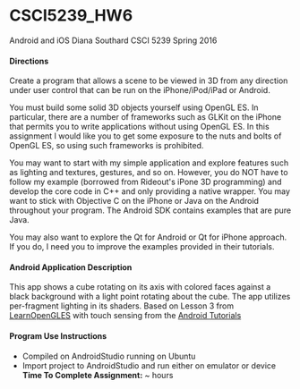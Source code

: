 # CSCI5239_HW6
Android and iOS
Diana Southard
CSCI 5239 Spring 2016

#### Directions

Create a program that allows a scene to be viewed in 3D from any direction
under user control that can be run on the iPhone/iPod/iPad or Android.

You must build some solid 3D objects yourself using OpenGL ES.  In particular,
there are a number of frameworks such as GLKit on the iPhone that permits you
to write applications without using OpenGL ES.  In this assignment I would like
you to get some exposure to the nuts and bolts of OpenGL ES, so using such
frameworks is prohibited.

You may want to start with my simple application and explore features such as
lighting and textures, gestures, and so on.  However, you do NOT have to follow
my example (borrowed from Rideout's iPone 3D programming) and develop the core
code in C++ and only providing a native wrapper.  You may want to  stick with 
Objective C on the iPhone or Java on the Android throughout your program. The
Android SDK contains examples that are pure Java.

You may also want to explore the Qt for Android or Qt for iPhone approach.  If you do, I need you to improve the examples provided in their tutorials.


#### Android Application Description
This app shows a cube rotating on its axis with colored faces against a black background with a light point rotating about the cube. The app utilizes per-fragment lighting in its shaders. Based on Lesson 3 from [LearnOpenGLES](http://www.learnopengles.com/android-lesson-three-moving-to-per-fragment-lighting/) with touch sensing from the [Android Tutorials](http://developer.android.com/training/graphics/opengl/projection.html)

#### Program Use Instructions
- Compiled on AndroidStudio running on Ubuntu
- Import project to AndroidStudio and run either on emulator or device
**Time To Complete Assignment:** ~ hours


